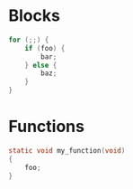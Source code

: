 # Blocks
```c
for (;;) {
    if (foo) {
        bar;
    } else {
        baz;
    }
}
```

# Functions
```c
static void my_function(void)
{
    foo;
}
```

